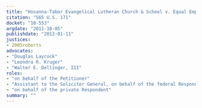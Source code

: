 ```yaml
---
title: "Hosanna-Tabor Evangelical Lutheran Church & School v. Equal Employment Opportunity Commission"
citation: "565 U.S. 171"
docket: "10-553"
argdate: "2011-10-05"
publishdate: "2012-01-11"
justices:
- 2005roberts
advocates:
- "Douglas Laycock"
- "Leondra R. Kruger"
- "Walter E. Dellinger, III"
roles:
- "on behalf of the Petitioner"
- "Assistant to the Solicitor General, on behalf of the federal Respondent"
- "on behalf of the private Respondent"
summary: ""
---
```



